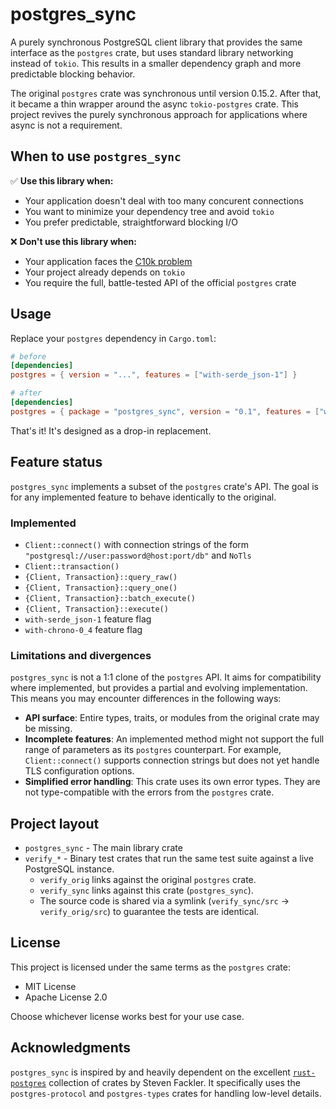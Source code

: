 # postgres_sync

A purely synchronous PostgreSQL client library that provides the same interface as the `postgres` crate,
but uses standard library networking instead of `tokio`.
This results in a smaller dependency graph and more predictable blocking behavior.

The original `postgres` crate was synchronous until version 0.15.2.
After that, it became a thin wrapper around the async `tokio-postgres` crate.
This project revives the purely synchronous approach for applications where async is not a requirement.

## When to use `postgres_sync`

✅ **Use this library when:**
- Your application doesn't deal with too many concurent connections
- You want to minimize your dependency tree and avoid `tokio`
- You prefer predictable, straightforward blocking I/O

❌ **Don't use this library when:**
- Your application faces the [C10k problem](https://en.wikipedia.org/wiki/C10k_problem)
- Your project already depends on `tokio`
- You require the full, battle-tested API of the official `postgres` crate

## Usage

Replace your `postgres` dependency in `Cargo.toml`:

```toml
# before
[dependencies]
postgres = { version = "...", features = ["with-serde_json-1"] }

# after
[dependencies]
postgres = { package = "postgres_sync", version = "0.1", features = ["with-serde_json-1"] }
```

That's it! It's designed as a drop-in replacement.

## Feature status

`postgres_sync` implements a subset of the `postgres` crate's API.
The goal is for any implemented feature to behave identically to the original.

### Implemented

- `Client::connect()` with connection strings of the form `"postgresql://user:password@host:port/db"` and `NoTls`
- `Client::transaction()`
- `{Client, Transaction}::query_raw()`
- `{Client, Transaction}::query_one()`
- `{Client, Transaction}::batch_execute()`
- `{Client, Transaction}::execute()`
- `with-serde_json-1` feature flag
- `with-chrono-0_4` feature flag

### Limitations and divergences

`postgres_sync` is not a 1:1 clone of the `postgres` API.
It aims for compatibility where implemented, but provides a partial and evolving implementation.
This means you may encounter differences in the following ways:

- **API surface**: Entire types, traits, or modules from the original crate may be missing.
- **Incomplete features**: An implemented method might not support the full range of parameters as its `postgres` counterpart.
  For example, `Client::connect()` supports connection strings but does not yet handle TLS configuration options.
- **Simplified error handling**: This crate uses its own error types. They are not type-compatible with the errors from the `postgres` crate.

## Project layout

- `postgres_sync` - The main library crate
- `verify_*` - Binary test crates that run the same test suite against a live PostgreSQL instance.
  - `verify_orig` links against the original `postgres` crate.
  - `verify_sync` links against this crate (`postgres_sync`).
  - The source code is shared via a symlink (`verify_sync/src` -> `verify_orig/src`) to guarantee the tests are identical.

## License

This project is licensed under the same terms as the `postgres` crate:
- MIT License
- Apache License 2.0

Choose whichever license works best for your use case.

## Acknowledgments

`postgres_sync` is inspired by and heavily dependent on the excellent [`rust-postgres`](https://github.com/sfackler/rust-postgres) collection of crates by Steven Fackler.
It specifically uses the `postgres-protocol` and `postgres-types` crates for handling low-level details.
